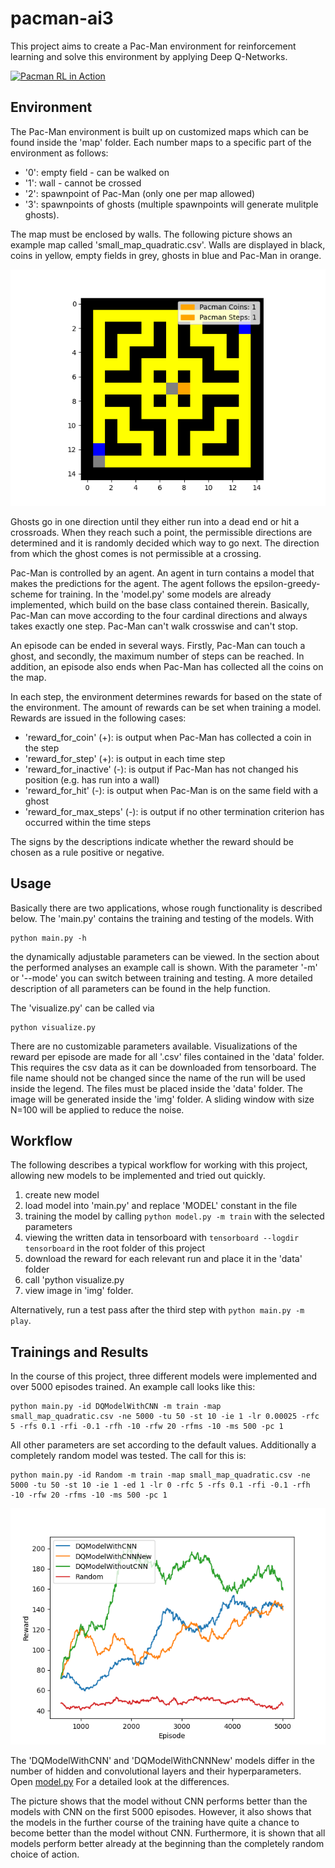 # pacman-ai3

This project aims to create a Pac-Man environment for reinforcement learning and solve this environment by applying Deep Q-Networks.

[![Pacman RL in Action](https://img.youtube.com/vi/PJC1XdCUf2I/0.jpg)](https://youtu.be/PJC1XdCUf2I)

## Environment
The Pac-Man environment is built up on customized maps which can be found inside the 'map' folder. Each number maps to a specific part of the environment as follows:

- '0': empty field - can be walked on
- '1': wall - cannot be crossed
- '2': spawnpoint of Pac-Man (only one per map allowed)
- '3': spawnpoints of ghosts (multiple spawnpoints will generate mulitple ghosts).

The map must be enclosed by walls. The following picture shows an example map called 'small_map_quadratic.csv'. Walls are displayed in black, coins in yellow, empty fields in grey, ghosts in blue and Pac-Man in orange.

![Environment](img/environment.png)

Ghosts go in one direction until they either run into a dead end or hit a crossroads. When they reach such a point, the permissible directions are determined and it is randomly decided which way to go next. The direction from which the ghost comes is not permissible at a crossing.

Pac-Man is controlled by an agent. An agent in turn contains a model that makes the predictions for the agent. The agent follows the epsilon-greedy-scheme for training. In the 'model.py' some models are already implemented, which build on the base class contained therein. Basically, Pac-Man can move according to the four cardinal directions and always takes exactly one step. Pac-Man can't walk crosswise and can't stop.

An episode can be ended in several ways. Firstly, Pac-Man can touch a ghost, and secondly, the maximum number of steps can be reached. In addition, an episode also ends when Pac-Man has collected all the coins on the map.

In each step, the environment determines rewards for based on the state of the environment. The amount of rewards can be set when training a model. Rewards are issued in the following cases:

- 'reward_for_coin' (+): is output when Pac-Man has collected a coin in the step
- 'reward_for_step' (+): is output in each time step
- 'reward_for_inactive' (-): is output if Pac-Man has not changed his position (e.g. has run into a wall)
- 'reward_for_hit' (-): is output when Pac-Man is on the same field with a ghost
- 'reward_for_max_steps' (-): is output if no other termination criterion has occurred within the time steps

The signs by the descriptions indicate whether the reward should be chosen as a rule positive or negative.

## Usage
Basically there are two applications, whose rough functionality is described below. The 'main.py' contains the training and testing of the models. With
```
python main.py -h
```
the dynamically adjustable parameters can be viewed. In the section about the performed analyses an example call is shown. With the parameter '-m' or '--mode' you can switch between training and testing. A more detailed description of all parameters can be found in the help function.

The 'visualize.py' can be called via
```
python visualize.py
```
There are no customizable parameters available. Visualizations of the reward per episode are made for all '.csv' files contained in the 'data' folder. This requires the csv data as it can be downloaded from tensorboard. The file name should not be changed since the name of the run will be used inside the legend. The files must be placed inside the 'data' folder. The image will be generated inside the 'img' folder. A sliding window with size N=100 will be applied to reduce the noise.

## Workflow
The following describes a typical workflow for working with this project, allowing new models to be implemented and tried out quickly.

1. create new model
2. load model into 'main.py' and replace 'MODEL' constant in the file
3. training the model by calling `python model.py -m train` with the selected parameters
4. viewing the written data in tensorboard with `tensorboard --logdir tensorboard` in the root folder of this project
5. download the reward for each relevant run and place it in the 'data' folder
6. call 'python visualize.py
7. view image in 'img' folder.

Alternatively, run a test pass after the third step with `python main.py -m play`.


## Trainings and Results
In the course of this project, three different models were implemented and over 5000 episodes trained. An example call looks like this:
```
python main.py -id DQModelWithCNN -m train -map small_map_quadratic.csv -ne 5000 -tu 50 -st 10 -ie 1 -lr 0.00025 -rfc 5 -rfs 0.1 -rfi -0.1 -rfh -10 -rfw 20 -rfms -10 -ms 500 -pc 1
```
All other parameters are set according to the default values. Additionally a completely random model was tested. The call for this is:
```
python main.py -id Random -m train -map small_map_quadratic.csv -ne 5000 -tu 50 -st 10 -ie 1 -ed 1 -lr 0 -rfc 5 -rfs 0.1 -rfi -0.1 -rfh -10 -rfw 20 -rfms -10 -ms 500 -pc 1
```

![Rewards per Episode](img/rewards_per_episode_windows.png)

The 'DQModelWithCNN' and 'DQModelWithCNNNew' models differ in the number of hidden and convolutional layers and their hyperparameters. Open [model.py](model.py) For a detailed look at the differences.

The picture shows that the model without CNN performs better than the models with CNN on the first 5000 episodes. However, it also shows that the models in the further course of the training have quite a chance to become better than the model without CNN. Furthermore, it is shown that all models perform better already at the beginning than the completely random choice of action.
